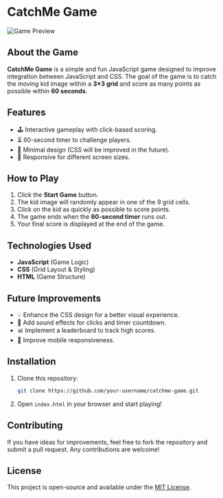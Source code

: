 # CatchMe Game

![Game Preview](link-to-screenshot.png) <!-- Replace with an actual image link -->

## About the Game

**CatchMe Game** is a simple and fun JavaScript game designed to improve integration between JavaScript and CSS. The goal of the game is to catch the moving kid image within a **3×3 grid** and score as many points as possible within **60 seconds**.

## Features

- 🕹️ Interactive gameplay with click-based scoring.
- ⏳ 60-second timer to challenge players.
- 🎨 Minimal design (CSS will be improved in the future).
- 📱 Responsive for different screen sizes.

## How to Play

1. Click the **Start Game** button.
2. The kid image will randomly appear in one of the 9 grid cells.
3. Click on the kid as quickly as possible to score points.
4. The game ends when the **60-second timer** runs out.
5. Your final score is displayed at the end of the game.

## Technologies Used

- **JavaScript** (Game Logic)
- **CSS** (Grid Layout & Styling)
- **HTML** (Game Structure)

## Future Improvements

- 💡 Enhance the CSS design for a better visual experience.
- 🎵 Add sound effects for clicks and timer countdown.
- 📊 Implement a leaderboard to track high scores.
- 📱 Improve mobile responsiveness.

## Installation

1. Clone this repository:
   ```bash
   git clone https://github.com/your-username/catchme-game.git
   ```
2. Open `index.html` in your browser and start playing!

## Contributing

If you have ideas for improvements, feel free to fork the repository and submit a pull request. Any contributions are welcome!

## License

This project is open-source and available under the [MIT License](LICENSE).


